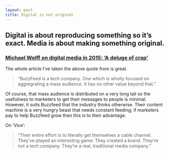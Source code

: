 ```yaml
---
layout: post
title: Digital is not original
---
```


## Digital is about reproducing something so it’s exact. Media is about making something original.

### [Michael Wolff on digital media in 2015: ‘A deluge of crap’](http://digiday.com/publishers/michael-wolff-digital-media-2015-deluge-crap/)

The whole article I’ve taken the above quote from is great.

> “BuzzFeed is a tech company. One which is wholly focused on aggregrating a mass audience. It has no other value beyond that.”

Of course, that mass audience is distributed on a very long tail so the usefulness to marketers to get their messages to people is minimal. However, it suits Buzzfeed that the industry thinks otherwise. Their content machine is a very hungry beast that needs constant feeding; if marketers pay to help Buzzfeed grow then this is to their advantage.

On ‘Vice’:

> “Their entire effort is to literally get themselves a cable channel. They’ve played an interesting game: They created a brand. They’re not a tech company. They’re a real, traditional media company.”